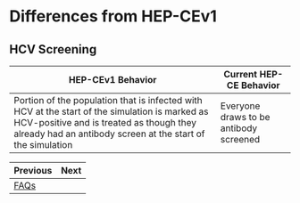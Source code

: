 # Differences from HEP-CEv1

## HCV Screening
| HEP-CEv1 Behavior | Current HEP-CE Behavior |
| ----------------- | ----------------------- |
| Portion of the population that is infected with HCV at the start of the simulation is marked as HCV-positive and is treated as though they already had an antibody screen at the start of the simulation | Everyone draws to be antibody screened |

<div class="section_buttons">

| Previous    | Next |
|:------------|-----:|
| [FAQs][faq] |      |

</div>


[faq]: faq.md
